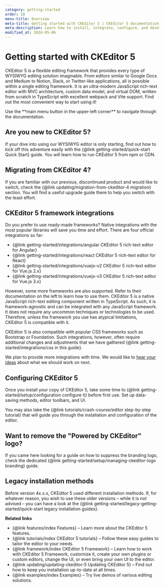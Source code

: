 ```yaml
---
category: getting-started
order: 10
menu-title: Overview
meta-title: Getting started with CKEditor 5 | CKEditor 5 documentation
meta-description: Learn how to install, integrate, configure, and develop CKEditor 5. Browse through the API documentation and online samples.
modified_at: 2024-05-06
---
```

<!-- replace this and all other getting started modified at dates to releae date on release -->

# Getting started with CKEditor&nbsp;5

CKEditor&nbsp;5 is a flexible editing framework that provides every type of WYSIWYG editing solution imaginable. From editors similar to Google Docs and Medium to Notion, Slack, or Twitter-like applications, all is possible within a single editing framework. It is an ultra-modern JavaScript rich-text editor with MVC architecture, custom data model, and virtual DOM, written from scratch in TypeScript with excellent webpack and Vite support. Find out the most convenient way to start using it!

<span class="navigation-hint_mobile">
	<info-box>
		Use the **main menu button in the upper-left corner** to navigate through the documentation.
	</info-box>
</span>

## Are you new to CKEditor&nbsp;5?

If your dive into using our WYSIWYG editor is only starting, find out how to kick off this adventure easily with the {@link getting-started/quick-start Quick&nbsp;Start} guide. You will learn how to run CKEditor&nbsp;5 from npm or CDN.

## Migrating from CKEditor&nbsp;4?

If you are familiar with our previous, discontinued product and would like to switch, check the {@link updating/migration-from-ckeditor-4 migration} section. You will find a useful upgrade guide there to help you switch with the least effort.

## CKEditor&nbsp;5 framework integrations

Do you prefer to use ready-made frameworks? Native integrations with the most popular libraries will save you time and effort. There are four official integrations so far:

* {@link getting-started/integrations/angular CKEditor&nbsp;5 rich-text editor for Angular}
* {@link getting-started/integrations/react CKEditor&nbsp;5 rich-text editor for React}
* {@link getting-started/integrations/vuejs-v2 CKEditor&nbsp;5 rich-text editor for Vue.js 2.x}
* {@link getting-started/integrations/vuejs-v3 CKEditor&nbsp;5 rich-text editor for Vue.js 3.x}

However, some more frameworks are also supported. Refer to their documentation on the left to learn how to use them. CKEditor&nbsp;5 is a native JavaScript rich-text editing component written in TypeScript. As such, it is framework-agnostic and can be integrated with any JavaScript framework. It does not require any uncommon techniques or technologies to be used. Therefore, unless the framework you use has atypical limitations, CKEditor&nbsp;5 is compatible with it.

CKEditor&nbsp;5 is also compatible with popular CSS frameworks such as Bootstrap or Foundation. Such integrations, however, often require additional changes and adjustments that we have gathered {@link getting-started/integrations/css in this guide}.

We plan to provide more integrations with time. We would like to [hear your ideas](https://github.com/ckeditor/ckeditor5/issues/1002) about what we should work on next.

## Configuring CKEditor&nbsp;5

Once you install your copy of CKEditor&nbsp;5, take some time to {@link getting-started/setup/configuration configure it} before first use. Set up data-saving methods, editor toolbars, and UI.

You may also take the {@link tutorials/crash-course/editor step-by-step tutorial} that will guide you through the installation and configuration of the editor.

## Want to remove the "Powered by CKEditor" logo?

If you came here looking for a guide on how to suppress the branding logo, check the dedicated {@link getting-started/setup/managing-ckeditor-logo branding} guide.

## Legacy installation methods

Before version <!-- UPDATE to proper version -->4x.x.x, CKEditor&nbsp;5 used different installation methods. If, for whatever reason, you wish to use these older versions &ndash; while it is not advised &ndash; you can have a look at the {@link getting-started/legacy-getting-started/quick-start legacy installation guides}.

**Related links**

* {@link features/index Features} &ndash; Learn more about the CKEditor&nbsp;5 features.
* {@link tutorials/index CKEditor&nbsp;5 tutorials} &ndash; Follow these easy guides to tailor the editor to your needs.
* {@link framework/index CKEditor&nbsp;5 Framework} &ndash; Learn how to work with CKEditor&nbsp;5 Framework, customize it, create your own plugins or custom editors, change the UI, or even bring your own UI to the editor.
* {@link updating/updating-ckeditor-5 Updating CKEditor&nbsp;5} &ndash; Find out how to keep you installation up-to-date at all times.
* {@link examples/index Examples} &ndash; Try live demos of various editing solutions.
